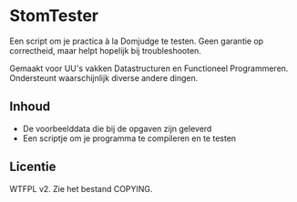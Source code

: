 StomTester
==========

Een script om je practica à la Domjudge te testen. Geen garantie op correctheid, maar helpt hopelijk bij troubleshooten.

Gemaakt voor UU's vakken Datastructuren en Functioneel Programmeren. Ondersteunt waarschijnlijk diverse andere dingen.

Inhoud
------

* De voorbeelddata die bij de opgaven zijn geleverd
* Een scriptje om je programma te compileren en te testen

Licentie
--------

WTFPL v2. Zie het bestand COPYING.
